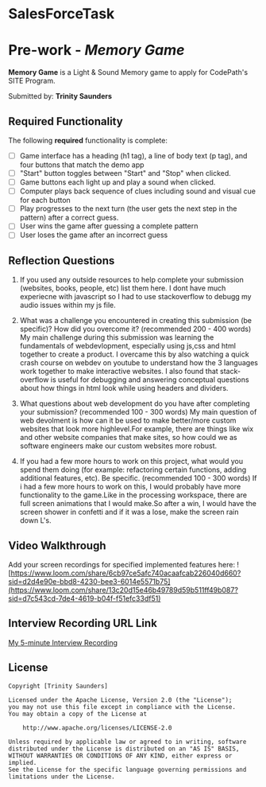 # SalesForceTask
# Pre-work - *Memory Game*

**Memory Game** is a Light & Sound Memory game to apply for CodePath's SITE Program. 

Submitted by: **Trinity Saunders**


## Required Functionality

The following **required** functionality is complete:

* [ ] Game interface has a heading (h1 tag), a line of body text (p tag), and four buttons that match the demo app
* [ ] "Start" button toggles between "Start" and "Stop" when clicked. 
* [ ] Game buttons each light up and play a sound when clicked. 
* [ ] Computer plays back sequence of clues including sound and visual cue for each button
* [ ] Play progresses to the next turn (the user gets the next step in the pattern) after a correct guess. 
* [ ] User wins the game after guessing a complete pattern
* [ ] User loses the game after an incorrect guess

## Reflection Questions
1. If you used any outside resources to help complete your submission (websites, books, people, etc) list them here. 
I dont have much experiecne with javascript so I had to use stackoverflow to debugg my audio issues within my js file.

2. What was a challenge you encountered in creating this submission (be specific)? How did you overcome it? (recommended 200 - 400 words) 
My main challenge during this submission was learning the fundamentals of webdevlopment, especially using js,css and html together to create a product. I overcame this by also watching a quick crash course on webdev on youtube to understand how the 3 languages work together to make interactive websites. I also found that stack-overflow is useful for debugging and answering conceptual questions about how things in html look while using headers and dividers.

3. What questions about web development do you have after completing your submission? (recommended 100 - 300 words) 
My main question of web devolment is how can it be used to make better/more custom websites that look more highlevel.For example, there are things like wix and other website companies that make sites, so how could we as software engineers make our custom websites more robust.

4. If you had a few more hours to work on this project, what would you spend them doing (for example: refactoring certain functions, adding additional features, etc). Be specific. (recommended 100 - 300 words) 
If i had a few more hours to work on this, I would probably have more functionality to the game.Like in the processing workspace, there are full screen animations that I would make.So after a win, I would have the screen shower in confetti and if it was a lose, make the screen rain down L's.

## Video Walkthrough 

Add your screen recordings for specified implemented features here:
![https://www.loom.com/share/6cb97ce5afc740acaafcab226040d660?sid=d2d4e90e-bbd8-4230-bee3-6014e5571b75](https://www.loom.com/share/13c20d15e46b49789d59b511ff49b087?sid=d7c543cd-7de4-4619-b04f-f51efc33df51)

## Interview Recording URL Link

[My 5-minute Interview Recording](https://www.loom.com/share/2bc1b82d8eb142e18a0da86dd24692d1?sid=d1fd9bfd-9387-4820-ae8d-272c82af4216)


## License

    Copyright [Trinity Saunders]

    Licensed under the Apache License, Version 2.0 (the "License");
    you may not use this file except in compliance with the License.
    You may obtain a copy of the License at

        http://www.apache.org/licenses/LICENSE-2.0

    Unless required by applicable law or agreed to in writing, software
    distributed under the License is distributed on an "AS IS" BASIS,
    WITHOUT WARRANTIES OR CONDITIONS OF ANY KIND, either express or implied.
    See the License for the specific language governing permissions and
    limitations under the License.
